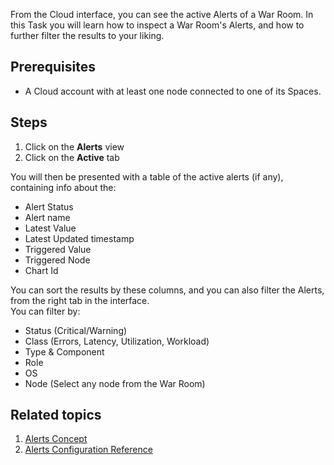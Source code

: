 <!--
title: "Inspect alerts"
sidebar_label: "Inspect alerts"
custom_edit_url: "https://github.com/netdata/netdata/blob/master/docs/tasks/alerting/inspect-alerts.md"
sidebar_position: "1"
learn_status: "Published"
learn_topic_type: "Tasks"
learn_rel_path: "Operations"
learn_docs_purpose: "Instructions on how the user can see their active alerts"
-->

From the Cloud interface, you can see the active Alerts of a War Room. In this Task you will learn how to inspect a War
Room's Alerts, and how to further filter the results to your liking.

## Prerequisites

- A Cloud account with at least one node connected to one of its Spaces.

## Steps

1. Click on the **Alerts** view
2. Click on the **Active** tab

You will then be presented with a table of the active alerts (if any), containing info about the:

- Alert Status
- Alert name
- Latest Value
- Latest Updated timestamp
- Triggered Value
- Triggered Node
- Chart Id

You can sort the results by these columns, and you can also filter the Alerts, from the right tab in the interface.  
You can filter by:

- Status (Critical/Warning)
- Class (Errors, Latency, Utilization, Workload)
- Type & Component
- Role
- OS
- Node (Select any node from the War Room)

## Related topics

1. [Alerts Concept](https://github.com/netdata/netdata/blob/master/docs/concepts/health-monitoring/alerts.md)
2. [Alerts Configuration Reference](https://github.com/netdata/netdata/blob/master/health/README.md)